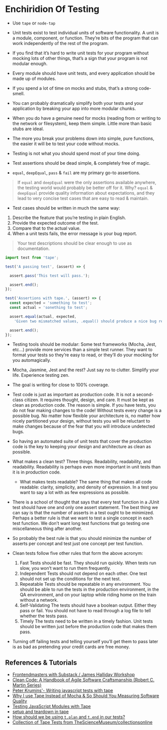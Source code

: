 # Enchiridion Of Testing 
* Use `tape` or `node-tap`

* Unit tests exist to test individual units of software functionality. A unit is a module, component, or function. They’re bits of the program that can work independently of the rest of the program.

* If you find that it’s hard to write unit tests for your program without mocking lots of other things, that’s a sign that your program is not modular enough. 

* Every module should have unit tests, and every application should be made up of modules.

* If you spend a lot of time on mocks and stubs, that’s a strong code-smell.

* You can probably dramatically simplify both your tests and your application by breaking your app into more modular chunks.

* When you do have a genuine need for mocks (reading from or writing to the network or filesystem), keep them simple. Little more than basic stubs are ideal.

* The more you break your problems down into simple, pure functions, the easier it will be to test your code without mocks.

* Testing is not what you should spend most of your time doing.

* Test assertions should be dead simple, & completely free of magic.

* `equal`, `deepEqual`, `pass` & `fail` are my primary go-to assertions.

> If `equal` and `deepEqual` were the only assertions available anywhere, the testing world would probably be better off for it. Why? `equal` & `deepEqual` provide quality information about expectations, and they lead to very concise test cases that are easy to read & maintain.

* Test cases should be written in much the same way:

1. Describe the feature that you’re testing in plain English.
2. Provide the expected outcome of the test. 
3. Compare that to the actual value.
4. When a unit tests fails, the error message is your bug report.

> Your test descriptions should be clear enough to use as documentation.

```js
import test from 'tape';

test('A passing test', (assert) => {

  assert.pass('This test will pass.');

  assert.end();
});

test('Assertions with tape.', (assert) => {
  const expected = 'something to test';
  const actual = 'sonething to test';

  assert.equal(actual, expected,
    'Given two mismatched values, .equal() should produce a nice bug report');

  assert.end();
});
```

* Testing tools should be modular: Some test frameworks (Mocha, Jest, etc…) provide more services than a simple test runner. They want to format your tests so they’re easy to read, or they’ll do your mocking for you automagically.

* Mocha, Jasmine, Jest and the rest? Just say no to clutter. Simplify your life. Experience testing zen.

* The goal is writing for close to 100% coverage.

* Test code is just as important as production code. It is not a second-class citizen. It requires thought, design, and care. It must be kept as clean as production code. The reason is simple. If you have tests, you do not fear making changes to the code! Without tests every change is a possible bug. No matter how flexible your architecture is, no matter how nicely partitioned your design, without tests you will be reluctant to make changes because of the fear that you will introduce undetected bugs.

* So having an automated suite of unit tests that cover the production code is the key to keeping your design and architecture as clean as possible.

* What makes a clean test? Three things. Readability, readability, and readability. Readability is perhaps even more important in unit tests than it is in production code.
  + What makes tests readable? The same thing that makes all code readable: clarity, simplicity, and density of expression. In a test you want to say a lot with as few expressions as possible.

* There is a school of thought that says that every test function in a JUnit test should have one and only one assert statement. The best thing we can say is that the number of asserts in a test ought to be minimized. Perhaps a better rule is that we want to test a single concept in each test function. We don’t want long test functions that go testing one miscellaneous thing after another.

* So probably the best rule is that you should minimize the number of asserts per concept and test just one concept per test function.

* Clean tests follow five other rules that form the above acronym:
  1. Fast Tests should be fast. They should run quickly. When tests run slow, you won’t want to run them frequently.
  2. Independent Tests should not depend on each other. One test should not set up the conditions for the next test.
  3. Repeatable Tests should be repeatable in any environment. You should be able to run the tests in the production environment, in the QA environment, and on your laptop while riding home on the train without a network.
  4. Self-Validating The tests should have a boolean output. Either they pass or fail. You should not have to read through a log file to tell whether the tests pass.
  5. Timely The tests need to be written in a timely fashion. Unit tests should be written just before the production code that makes them pass.

* Turning off failing tests and telling yourself you’ll get them to pass later is as bad as pretending your credit cards are free money.

## References & Tutorials
* [Frontendmasters with Substack / James Halliday Workshop](https://github.com/tarasowski/serverless/blob/master/testing/testing-frontendmasters-james-halliday.md)
* [Clean Code: A Handbook of Agile Software Craftsmanship (Robert C. Martin Series)](https://www.amazon.com/Clean-Code-Handbook-Software-Craftsmanship-ebook/dp/B001GSTOAM)
* [Peter Krumins'- Writing javascript tests with tape](http://www.catonmat.net/blog/writing-javascript-tests-with-tape/)
* [Why I use Tape Instead of Mocha & So Should You Measuring Software Quality](https://medium.com/javascript-scene/why-i-use-tape-instead-of-mocha-so-should-you-6aa105d8eaf4)
* [Testing JavaScript Modules with Tape](https://ponyfoo.com/articles/testing-javascript-modules-with-tape)
* [setup and teardown in tape](https://gist.github.com/substack/9561717)
* [How should we be using `t.plan` and `t.end` in our tests?](https://github.com/dwyl/learn-tape/issues/12)
* [Collection of Tape Tests from TheScienceMuseum/collectionsonline](https://github.com/TheScienceMuseum/collectionsonline/tree/master/test)
